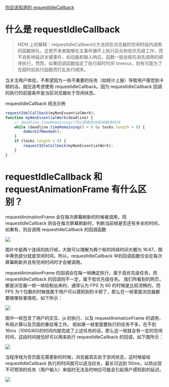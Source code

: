 [你应该知道的 requestIdleCallback]()

# 什么是 requestIdleCallback

> MDN 上的解释：requestIdleCallback()方法将在浏览器的空闲时段内调用的函数排队。这使开发者能够在主事件循环上执行后台和低优先级工作，而不会影响延迟关键事件，如动画和输入响应。函数一般会按先进先调用的顺序执行，然而，如果回调函数指定了执行超时时间 timeout，则有可能为了在超时前执行函数而打乱执行顺序。

当关注用户体验，不希望因为一些不重要的任务（如统计上报）导致用户感觉到卡顿的话，就应该考虑使用 requestIdleCallback。因为 requestIdleCallback 回调的执行的前提条件是当前浏览器处于空闲状态。

requestIdleCallback 用法示例

```js
requestIdelCallback(myNonEssentialWork);
function myNonEssentialWork(deadline) {
    // deadline.timeRemaining()可以获取到当前帧剩余时间
    while (deadline.timeRemaining() > 0 && tasks.length > 0) {
        doWorkIfNeeded();
    }
    if (tasks.length > 0) {
        requestIdleCallback(myNonEssentialWork);
    }
}
```

# requestIdleCallback 和 requestAnimationFrame 有什么区别？

requestAnimationFrame 会在每次屏幕刷新的时候被调用，而 requestIdleCallback 则会在每次屏幕刷新时，判断当前帧是否还有多余的时间，如果有，则会调用 requestIdleCallback 的回调函数

![](https://user-gold-cdn.xitu.io/2020/3/4/170a3d79621bf689?imageView2/0/w/1280/h/960/format/webp/ignore-error/1)

图片中是两个连续的执行帧，大致可以理解为两个帧的持续时间大概为 16.67，图中黄色部分就是空闲时间。所以，requestIdleCallback 中的回调函数仅会在每次屏幕刷新并且有空闲时间时才会被调用。

requestAnimationFrame 的回调会在每一帧确定执行，属于高优先级任务，而 requestIdleCallback 的回调则不一定，属于低优先级任务。 我们所看到的网页，都是浏览器一帧一帧绘制出来的，通常认为 FPS 为 60 的时候是比较流畅的，而 FPS 为个位数的时候就属于用户可以感知到的卡顿了，那么在一帧里面浏览器都要做哪些事情呢，如下所示：

![](https://user-gold-cdn.xitu.io/2018/4/18/162d853396355715?imageView2/0/w/1280/h/960/format/webp/ignore-error/1)

图中一帧包含了用户的交互、js 的执行、以及 requestAnimationFrame 的调用，布局计算以及页面的重绘等工作。 假如某一帧里面要执行的任务不多，在不到 16ms（1000/60)的时间内就完成了上述任务的话，那么这一帧就会有一定的空闲时间，这段时间就恰好可以用来执行 requestIdleCallback 的回调，如下图所示：

![](https://user-gold-cdn.xitu.io/2018/4/18/162d8538cf65118c?imageView2/0/w/1280/h/960/format/webp/ignore-error/1)

当程序栈为空页面无需更新的时候，浏览器其实处于空闲状态，这时候留给 requestIdleCallback 执行的时间就可以适当拉长，最长可达到 50ms，以防出现不可预测的任务（用户输入）来临时无法及时响应可能会引起用户感知到的延迟。

![](https://user-gold-cdn.xitu.io/2020/4/2/1713a27ac1ed59bd?imageView2/0/w/1280/h/960/format/webp/ignore-error/1)
